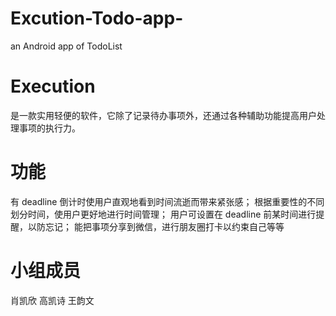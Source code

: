 # Excution-Todo-app-
an Android app of TodoList
# Execution
  是一款实用轻便的软件，它除了记录待办事项外，还通过各种辅助功能提高用户处理事项的执行力。
  
# 功能
  有 deadline 倒计时使用户直观地看到时间流逝而带来紧张感；
  根据重要性的不同划分时间，使用户更好地进行时间管理；
  用户可设置在 deadline 前某时间进行提醒，以防忘记；
  能把事项分享到微信，进行朋友圈打卡以约束自己等等
  
 # 小组成员
  肖凯欣
  高凯诗
  王韵文
